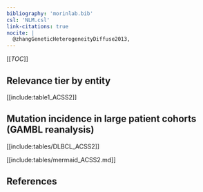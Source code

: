 ```yaml
---
bibliography: 'morinlab.bib'
csl: 'NLM.csl'
link-citations: true
nocite: |
  @zhangGeneticHeterogeneityDiffuse2013, 
---
```


[[_TOC_]]




## Relevance tier by entity

[[include:table1_ACSS2]]

## Mutation incidence in large patient cohorts (GAMBL reanalysis)

[[include:tables/DLBCL_ACSS2]]

[[include:tables/mermaid_ACSS2.md]]

## References


